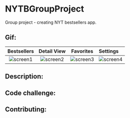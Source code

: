 # NYTBGroupProject
Group project - creating NYT bestsellers app. 

## Gif:
| Bestsellers | Detail View | Favorites | Settings |
|:-----:|:-------:|:-------:|:-------|
|![screen1](https://user-images.githubusercontent.com/55755297/74779709-027e5200-526c-11ea-8705-d260254b9932.gif)| ![screen2](https://user-images.githubusercontent.com/55755297/74778868-73246f00-526a-11ea-8be3-f435a928b54c.gif) |![screen3](https://user-images.githubusercontent.com/55755297/74778964-9f3ff000-526a-11ea-92c7-befbc19e4a8e.gif)|![screen4](https://user-images.githubusercontent.com/55755297/74779122-e5954f00-526a-11ea-8e53-f58ceb051b3e.gif)|

## Description:

## Code challenge:


## Contributing:




